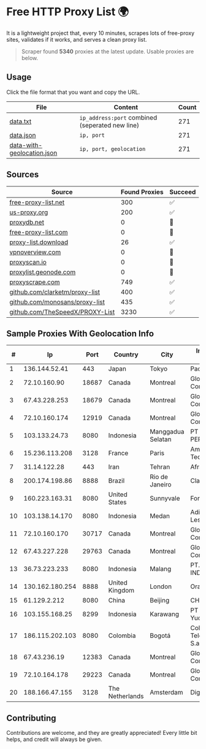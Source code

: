 
# Free HTTP Proxy List 🌍

It is a lightweight project that, every 10 minutes, scrapes lots of free-proxy sites, validates if it works, and serves a clean proxy list.


> Scraper found **5340** proxies at the latest update. Usable proxies are below.

## Usage

Click the file format that you want and copy the URL.


|File|Content|Count|
|----|-------|-----|
|[data.txt](https://raw.githubusercontent.com/themiralay/Proxy-List-World/master/data.txt)|`ip_address:port` combined (seperated new line)|271|
|[data.json](https://raw.githubusercontent.com/themiralay/Proxy-List-World/master/data.json)|`ip, port`|271|
|[data-with-geolocation.json](https://raw.githubusercontent.com/themiralay/Proxy-List-World/master/data-with-geolocation.json)|`ip, port, geolocation`|271|

## Sources

|Source|Found Proxies|Succeed|
|------|-------------|-------|
|[free-proxy-list.net](https://free-proxy-list.net)|300|✅|
|[us-proxy.org](https://www.us-proxy.org)|200|✅|
|[proxydb.net](http://proxydb.net)|0|🚫|
|[free-proxy-list.com](https://free-proxy-list.com/?page=&port=&type%5B%5D=http&type%5B%5D=https&up_time=0&search=Search)|0|🚫|
|[proxy-list.download](https://www.proxy-list.download/HTTP)|26|✅|
|[vpnoverview.com](https://vpnoverview.com/privacy/anonymous-browsing/free-proxy-servers)|0|🚫|
|[proxyscan.io](https://www.proxyscan.io)|0|🚫|
|[proxylist.geonode.com](https://proxylist.geonode.com/api/proxy-list?limit=300&page=1&sort_by=lastChecked&sort_type=desc&protocols=http,https)|0|🚫|
|[proxyscrape.com](https://api.proxyscrape.com/v2/?request=displayproxies&protocol=http&timeout=10000&country=all&ssl=all&anonymity=all)|749|✅|
|[github.com/clarketm/proxy-list](https://raw.githubusercontent.com/clarketm/proxy-list/master/proxy-list-raw.txt)|400|✅|
|[github.com/monosans/proxy-list](https://raw.githubusercontent.com/monosans/proxy-list/main/proxies/http.txt)|435|✅|
|[github.com/TheSpeedX/PROXY-List](https://raw.githubusercontent.com/TheSpeedX/PROXY-List/master/http.txt)|3230|✅|


## Sample Proxies With Geolocation Info

|#|Ip|Port|Country|City|Internet Service Provider|
|-|--|----|-------|----|-------------------------|
|1|136.144.52.41|443|Japan|Tokyo|Packet Host, Inc.|
|2|72.10.160.90|18687|Canada|Montreal|GloboTech Communications|
|3|67.43.228.253|18679|Canada|Montreal|GloboTech Communications|
|4|72.10.160.174|12919|Canada|Montreal|GloboTech Communications|
|5|103.133.24.73|8080|Indonesia|Manggadua Selatan|PT PHATRIA INTI PERSADA|
|6|15.236.113.208|3128|France|Paris|Amazon Technologies Inc.|
|7|31.14.122.28|443|Iran|Tehran|Afranet Co|
|8|200.174.198.86|8888|Brazil|Rio de Janeiro|Claro S.A|
|9|160.223.163.31|8080|United States|Sunnyvale|Fortinet Inc.|
|10|103.138.14.170|8080|Indonesia|Medan|Adidaya Infocom Lestari|
|11|72.10.160.170|30717|Canada|Montreal|GloboTech Communications|
|12|67.43.227.228|29763|Canada|Montreal|GloboTech Communications|
|13|36.73.223.233|8080|Indonesia|Malang|PT. TELKOM INDONESIA|
|14|130.162.180.254|8888|United Kingdom|London|Oracle Corporation|
|15|61.129.2.212|8080|China|Beijing|CHINANET|
|16|103.155.168.25|8299|Indonesia|Karawang|PT Arozak Bima Yudho Sangkara|
|17|186.115.202.103|8080|Colombia|Bogotá|Colombia Telecomunicaciones S.a. ESP|
|18|67.43.236.19|12383|Canada|Montreal|GloboTech Communications|
|19|72.10.164.178|29223|Canada|Montreal|GloboTech Communications|
|20|188.166.47.155|3128|The Netherlands|Amsterdam|DigitalOcean, LLC|



## Contributing

Contributions are welcome, and they are greatly appreciated! Every
little bit helps, and credit will always be given.

